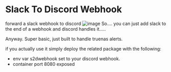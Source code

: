 # Slack To Discord Webhook
 forward a slack webhook to discord
![image](https://github.com/PaulLocksley/Slack-To-Discord-Webhook/assets/96610143/04e195c0-4459-4526-8b23-a448e71ce673)
So.... you can just add slack to the end of a webhook and discord handles it.....

Anyway.
Super basic, just built to handle truenas alerts. 

if you actually use it simply deploy the related package with the following:
- env var s2dwebhook set to your discord webhook.
- container port 8080 exposed 
